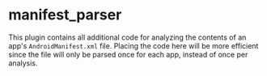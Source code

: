# manifest_parser

This plugin contains all additional code for analyzing the contents of an app's
`AndroidManifest.xml` file. Placing the code here will be more efficient since
the file will only be parsed once for each app, instead of once per analysis.
